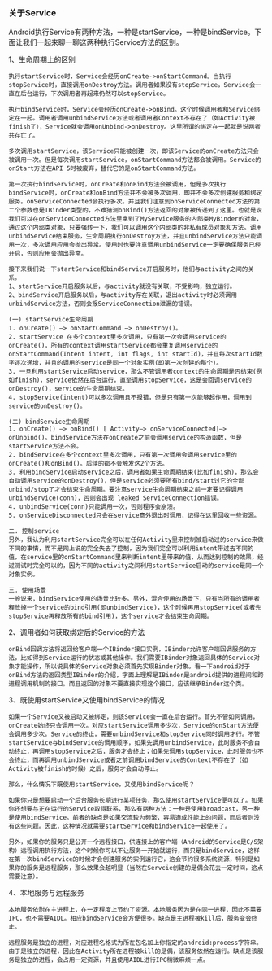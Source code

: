 ### 关于Service
Android执行Service有两种方法，一种是startService，一种是bindService。下面让我们一起来聊一聊这两种执行Service方法的区别。



1、生命周期上的区别

    执行startService时，Service会经历onCreate->onStartCommand。当执行stopService时，直接调用onDestroy方法。调用者如果没有stopService，Service会一直在后台运行，下次调用者再起来仍然可以stopService。

    执行bindService时，Service会经历onCreate->onBind。这个时候调用者和Service绑定在一起。调用者调用unbindService方法或者调用者Context不存在了（如Activity被finish了），Service就会调用onUnbind->onDestroy。这里所谓的绑定在一起就是说两者共存亡了。

    多次调用startService，该Service只能被创建一次，即该Service的onCreate方法只会被调用一次。但是每次调用startService，onStartCommand方法都会被调用。Service的onStart方法在API 5时被废弃，替代它的是onStartCommand方法。

    第一次执行bindService时，onCreate和onBind方法会被调用，但是多次执行bindService时，onCreate和onBind方法并不会被多次调用，即并不会多次创建服务和绑定服务。onServiceConnected会执行多次。并且我们注意到onServiceConnected方法的第二个参数也是IBinder类型的，不难猜测onBind()方法返回的对象被传递到了这里。也就是说我们可以在onServiceConnected方法里拿到了MyService服务的内部类MyBinder的对象，通过这个内部类对象，只要强转一下，我们可以调用这个内部类的非私有成员对象和方法。调用unbindService结束服务，生命周期执行onDestroy方法，并且unbindService方法只能调用一次，多次调用应用会抛出异常。使用时也要注意调用unbindService一定要确保服务已经开启，否则应用会抛出异常。

    接下来我们说一下startService和bindService开启服务时，他们与activity之间的关系。
    1、startService开启服务以后，与activity就没有关联，不受影响，独立运行。
    2、bindService开启服务以后，与activity存在关联，退出activity时必须调用unbindService方法，否则会报ServiceConnection泄漏的错误。

    (一) startService生命周期 
    1. onCreate() –> onStartCommand –> onDestroy()。 
    2. startService 在多个context里多次调用，只有第一次会调用service的onCreate()，所有的context调用startService都会重复调用service的onStartCommand(Intent intent, int flags, int startId)，并且每次startId数字逐次递增，并且的调用的service是同一个对象实例(即第一次创建的那个)。 
    3. 一旦利用startService启动service，那么不管调用者context的生命周期是否结束(例如finish)，service依然在后台运行，直至调用stopService，这是会回调service的onDestroy()，service的生命周期结束。 
    4. stopService(intent)可以多次调用且不报错，但是只有第一次能够起作用，调用到service的onDestroy()。

    (二) bindService生命周期 
    1. onCreate() –> onBind() [ Activity–> onServiceConnected]–> onUnbind()。bindService方法在onCreate之前会调用service的构造函数，但是startService方法不会。 
    2. bindService在多个context里多次调用，只有第一次调用会调用service里的onCreate()和onBind()。后续的都不会触发这2个方法。 
    3. 利用bindService启动service之后，调用者如果生命周期结束(比如finish)，那么会自动调用service的onDestroy()，但是service必须要所有bind/start过它的全部unbind/stop了才会结束生命周期。要注意service生命周期结束之前一定要记得调用unbindService(conn)，否则会出现 leaked ServiceConnection错误。 
    4. unbindService(conn)只能调用一次，否则程序会崩溃。 
    5. onServiceDisconnected只会在service意外退出时调用，记得在这里回收一些资源。

    二. 控制service 
    另外，我认为利用startService完全可以在任何Activity里来控制被启动过的service来做不同的事情，而不是网上说的完全失去了控制，因为我们完全可以利用intent带过去不同的值，在service里的onStartCommand里来判断intent里带来的值，从而达到控制的效果，经过测试时完全可以的，因为不同的activity之间利用startService启动的service是同一个对象实例。

    三. 使用场景 
    一般说来，bindService使用的场景比较多。另外，混合使用的场景下，只有当所有的调用者释放掉一个service的bind引用(即unbindService)，这个时候再用stopService(或者先stopService再释放所有的bind引用)，这个service才会结束生命周期。

2、调用者如何获取绑定后的Service的方法

    onBind回调方法将返回给客户端一个IBinder接口实例，IBinder允许客户端回调服务的方法，比如得到Service运行的状态或其他操作。我们需要IBinder对象返回具体的Service对象才能操作，所以说具体的Service对象必须首先实现Binder对象。看一下android对于onBind方法的返回类型IBinder的介绍，字面上理解是IBinder是android提供的进程间和跨进程调用机制的接口。而且返回的对象不要直接实现这个接口，应该继承Binder这个类。

3、既使用startService又使用bindService的情况

    如果一个Service又被启动又被绑定，则该Service会一直在后台运行。首先不管如何调用，onCreate始终只会调用一次。对应startService调用多少次，Service的onStart方法便会调用多少次。Service的终止，需要unbindService和stopService同时调用才行。不管startService与bindService的调用顺序，如果先调用unbindService，此时服务不会自动终止，再调用stopService之后，服务才会终止；如果先调用stopService，此时服务也不会终止，而再调用unbindService或者之前调用bindService的Context不存在了（如Activity被finish的时候）之后，服务才会自动停止。

    那么，什么情况下既使用startService，又使用bindService呢？

    如果你只是想要启动一个后台服务长期进行某项任务，那么使用startService便可以了。如果你还想要与正在运行的Service取得联系，那么有两种方法：一种是使用broadcast，另一种是使用bindService。前者的缺点是如果交流较为频繁，容易造成性能上的问题，而后者则没有这些问题。因此，这种情况就需要startService和bindService一起使用了。

    另外，如果你的服务只是公开一个远程接口，供连接上的客户端（Android的Service是C/S架构）远程调用执行方法，这个时候你可以不让服务一开始就运行，而只是bindService，这样在第一次bindService的时候才会创建服务的实例运行它，这会节约很多系统资源，特别是如果你的服务是远程服务，那么效果会越明显（当然在Servcie创建的是偶会花去一定时间，这点需要注意）。    

4、本地服务与远程服务

    本地服务依附在主进程上，在一定程度上节约了资源。本地服务因为是在同一进程，因此不需要IPC，也不需要AIDL。相应bindService会方便很多。缺点是主进程被kill后，服务变会终止。

    远程服务是独立的进程，对应进程名格式为所在包名加上你指定的android:process字符串。由于是独立的进程，因此在Activity所在进程被kill的是偶，该服务依然在运行。缺点是该服务是独立的进程，会占用一定资源，并且使用AIDL进行IPC稍微麻烦一点。